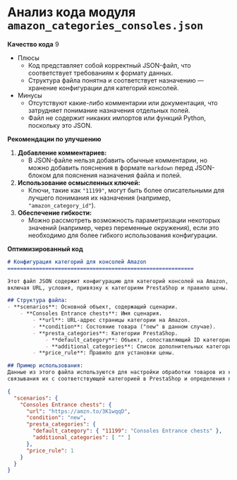 # Анализ кода модуля `amazon_categories_consoles.json`

**Качество кода**
9
- Плюсы
    - Код представляет собой корректный JSON-файл, что соответствует требованиям к формату данных.
    - Структура файла понятна и соответствует назначению — хранение конфигурации для категорий консолей.
- Минусы
    - Отсутствуют какие-либо комментарии или документация, что затрудняет понимание назначения отдельных полей.
    - Файл не содержит никаких импортов или функций Python, поскольку это JSON.

**Рекомендации по улучшению**

1.  **Добавление комментариев:**
    -   В JSON-файле нельзя добавить обычные комментарии, но можно добавить пояснения в формате `markdown` перед JSON-блоком для пояснения назначения файла и полей.
2.  **Использование осмысленных ключей:**
    -   Ключи, такие как `"11199"`, могут быть более описательными для лучшего понимания их назначения (например, `"amazon_category_id"`).
3.  **Обеспечение гибкости:**
    -   Можно рассмотреть возможность параметризации некоторых значений (например, через переменные окружения), если это необходимо для более гибкого использования конфигурации.

**Оптимизированный код**

```markdown
# Конфигурация категорий для консолей Amazon
===========================================================

Этот файл JSON содержит конфигурацию для категорий консолей на Amazon,
включая URL, условия, привязку к категориям PrestaShop и правило цены.

## Структура файла:
- **scenarios**: Основной объект, содержащий сценарии.
    - **Consoles Entrance chests**: Имя сценария.
        - **url**: URL-адрес страницы категории на Amazon.
        - **condition**: Состояние товара ("new" в данном случае).
        - **presta_categories**: Категории PrestaShop.
            - **default_category**: Объект, сопоставляющий ID категории Amazon с именем категории PrestaShop.
            - **additional_categories**: Список дополнительных категорий.
        - **price_rule**: Правило для установки цены.

## Пример использования:
Данные из этого файла используются для настройки обработки товаров из категории "Consoles Entrance chests" на Amazon,
связывания их с соответствующей категорией в PrestaShop и определения правила ценообразования.

```

```json
{
  "scenarios": {
    "Consoles Entrance chests": {
      "url": "https://amzn.to/3K1wqqD",
      "condition": "new",
      "presta_categories": {
        "default_category": { "11199": "Consoles Entrance chests" },
        "additional_categories": [ "" ]
      },
      "price_rule": 1
    }
  }
}
```